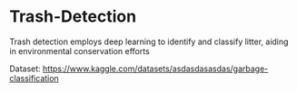 # Trash-Detection
Trash detection employs deep learning to identify and classify litter, aiding in environmental conservation efforts

Dataset: https://www.kaggle.com/datasets/asdasdasasdas/garbage-classification
